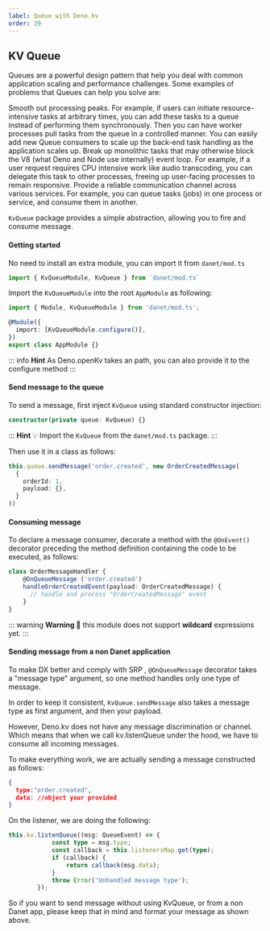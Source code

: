 ```yaml
---
label: Queue with Deno.kv
order: 39
---
```

## KV Queue

Queues are a powerful design pattern that help you deal with common application scaling and performance challenges. Some examples of problems that Queues can help you solve are:

Smooth out processing peaks. For example, if users can initiate resource-intensive tasks at arbitrary times, you can add these tasks to a queue instead of performing them synchronously. Then you can have worker processes pull tasks from the queue in a controlled manner. You can easily add new Queue consumers to scale up the back-end task handling as the application scales up.
Break up monolithic tasks that may otherwise block the V8 (what Deno and Node use internally) event loop. For example, if a user request requires CPU intensive work like audio transcoding, you can delegate this task to other processes, freeing up user-facing processes to remain responsive.
Provide a reliable communication channel across various services. For example, you can queue tasks (jobs) in one process or service, and consume them in another. 

`KvQueue` package provides a simple abstraction, allowing you to fire and consume message.

#### Getting started

No need to install an extra module, you can import it from `danet/mod.ts`

```ts
import { KvQueueModule, KvQueue } from `danet/mod.ts`
```

Import the `KvQueueModule` into the root `AppModule` as following:

```typescript
import { Module, KvQueueModule } from 'danet/mod.ts';

@Module({
  import: [KvQueueModule.configure()],
})
export class AppModule {}
```

::: info **Hint**
As Deno.openKv takes an path, you can also provide it to the configure method
:::

#### Send message to the queue

To send a message, first inject `KvQueue` using standard constructor injection:

```typescript
constructor(private queue: KvQueue) {}
```

::: **Hint** 💡 
Import the `KvQueue` from the `danet/mod.ts` package.
:::

Then use it in a class as follows:

```typescript
this.queue.sendMessage('order.created', new OrderCreatedMessage(
  {
    orderId: 1,
    payload: {},
  }
))
```

#### Consuming message

To declare a message consumer, decorate a method with the `@OnEvent()` decorator preceding the method definition containing the code to be executed, as follows:

```typescript
class OrderMessageHandler {
    @OnQueueMessage ('order.created')
    handleOrderCreatedEvent(payload: OrderCreatedMessage) {
      // handle and process "OrderCreatedMessage" event
    }
}
```

::: warning **Warning 🚧**
this module does not support **wildcard** expressions yet.
:::

#### Sending message from a non Danet application

To  make DX better and comply with SRP , `@OnQueueMessage` decorator takes a "message type" argument, so one method handles only one type of message.

In order to keep it consistent, `KvQueue.sendMessage` also takes a message type as first argument, and then your payload.

However, Deno.kv does not have any message discrimination or channel. Which means that when we call kv.listenQueue under the hood, we have to consume all incoming messages.

To make everything work, we are actually sending a message constructed as follows:

```json
{
  type:"order.created",
  data: //object your provided
}
```

On the listener, we are doing the following:

```ts
this.kv.listenQueue((msg: QueueEvent) => {
			const type = msg.type;
			const callback = this.listenersMap.get(type);
			if (callback) {
				return callback(msg.data);
			}
			throw Error('Unhandled message type');
		});
```

So if you want to send message without using KvQueue, or from a non Danet app, please keep that in mind and format your message as shown above.
